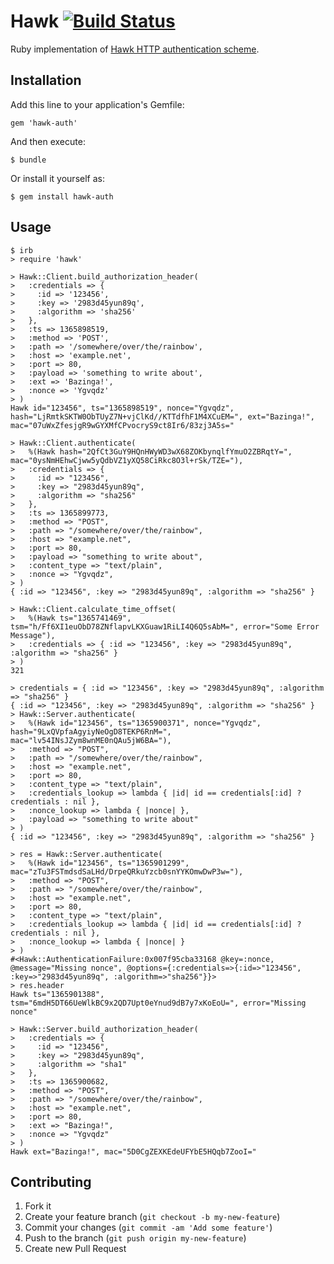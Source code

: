 # Hawk [![Build Status](https://travis-ci.org/tent/hawk-ruby.png)](https://travis-ci.org/tent/hawk-ruby)

Ruby implementation of [Hawk HTTP authentication scheme](https://github.com/hueniverse/hawk).

## Installation

Add this line to your application's Gemfile:

    gem 'hawk-auth'

And then execute:

    $ bundle

Or install it yourself as:

    $ gem install hawk-auth

## Usage

```
$ irb
> require 'hawk'

> Hawk::Client.build_authorization_header(
>   :credentials => {
>     :id => '123456',
>     :key => '2983d45yun89q',
>     :algorithm => 'sha256'
>   },
>   :ts => 1365898519,
>   :method => 'POST',
>   :path => '/somewhere/over/the/rainbow',
>   :host => 'example.net',
>   :port => 80,
>   :payload => 'something to write about',
>   :ext => 'Bazinga!',
>   :nonce => 'Ygvqdz'
> )
Hawk id="123456", ts="1365898519", nonce="Ygvqdz", hash="LjRmtkSKTW0ObTUyZ7N+vjClKd//KTTdfhF1M4XCuEM=", ext="Bazinga!", mac="07uWxZfesjgR9wGYXMfCPvocryS9ct8Ir6/83zj3A5s="

> Hawk::Client.authenticate(
>   %(Hawk hash="2QfCt3GuY9HQnHWyWD3wX68ZOKbynqlfYmuO2ZBRqtY=", mac="0ysNmHEhwCjww5yQdbVZ1yXQ58CiRkc8O3l+rSk/TZE="),
>   :credentials => {
>     :id => "123456",
>     :key => "2983d45yun89q",
>     :algorithm => "sha256"
>   },
>   :ts => 1365899773,
>   :method => "POST",
>   :path => "/somewhere/over/the/rainbow",
>   :host => "example.net",
>   :port => 80,
>   :payload => "something to write about",
>   :content_type => "text/plain",
>   :nonce => "Ygvqdz",
> )
{ :id => "123456", :key => "2983d45yun89q", :algorithm => "sha256" }

> Hawk::Client.calculate_time_offset(
>   %(Hawk ts="1365741469", tsm="h/Ff6XI1euObD78ZNflapvLKXGuaw1RiLI4Q6Q5sAbM=", error="Some Error Message"),
>   :credentials => { :id => "123456", :key => "2983d45yun89q", :algorithm => "sha256" }
> )
321

> credentials = { :id => "123456", :key => "2983d45yun89q", :algorithm => "sha256" }
{ :id => "123456", :key => "2983d45yun89q", :algorithm => "sha256" }
> Hawk::Server.authenticate(
>   %(Hawk id="123456", ts="1365900371", nonce="Ygvqdz", hash="9LxQVpfaAgyiyNeOgD8TEKP6RnM=", mac="lv54INsJZym8wnME0nQAu5jW6BA="),
>   :method => "POST",
>   :path => "/somewhere/over/the/rainbow",
>   :host => "example.net",
>   :port => 80,
>   :content_type => "text/plain",
>   :credentials_lookup => lambda { |id| id == credentials[:id] ? credentials : nil },
>   :nonce_lookup => lambda { |nonce| },
>   :payload => "something to write about"
> )
{ :id => "123456", :key => "2983d45yun89q", :algorithm => "sha256" }

> res = Hawk::Server.authenticate(
>   %(Hawk id="123456", ts="1365901299", mac="zTu3FSTmdsdSaLHd/DrpeQRkuYzcb0snYYKOmwDwP3w="),
>   :method => "POST",
>   :path => "/somewhere/over/the/rainbow",
>   :host => "example.net",
>   :port => 80,
>   :content_type => "text/plain",
>   :credentials_lookup => lambda { |id| id == credentials[:id] ? credentials : nil },
>   :nonce_lookup => lambda { |nonce| }
> )
#<Hawk::AuthenticationFailure:0x007f95cba33168 @key=:nonce, @message="Missing nonce", @options={:credentials=>{:id=>"123456", :key=>"2983d45yun89q", :algorithm=>"sha256"}}>
> res.header
Hawk ts="1365901388", tsm="6mdH5DT66UeWlkBC9x2QD7Upt0eYnud9dB7y7xKoEoU=", error="Missing nonce"

> Hawk::Server.build_authorization_header(
>   :credentials => {
>     :id => "123456",
>     :key => "2983d45yun89q",
>     :algorithm => "sha1"
>   },
>   :ts => 1365900682,
>   :method => "POST",
>   :path => "/somewhere/over/the/rainbow",
>   :host => "example.net",
>   :port => 80,
>   :ext => "Bazinga!",
>   :nonce => "Ygvqdz"
> )
Hawk ext="Bazinga!", mac="5D0CgZEXKEdeUFYbE5HQqb7ZooI="
```

## Contributing

1. Fork it
2. Create your feature branch (`git checkout -b my-new-feature`)
3. Commit your changes (`git commit -am 'Add some feature'`)
4. Push to the branch (`git push origin my-new-feature`)
5. Create new Pull Request
